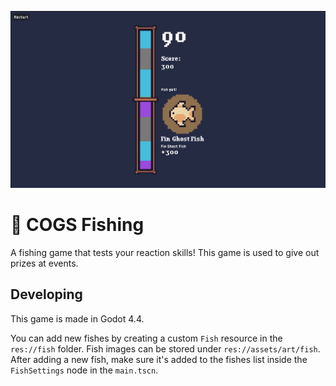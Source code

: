 ![Game Banner](./assets/art/game_banner.png)

# 🎣 COGS Fishing

A fishing game that tests your reaction skills! This game is used to give out prizes at events.

## Developing

This game is made in Godot 4.4. 

You can add new fishes by creating a custom `Fish` resource in the `res://fish` folder. Fish images can be stored under `res://assets/art/fish`. After adding a new fish, make sure it's added to the fishes list inside the `FishSettings` node in the `main.tscn`.
